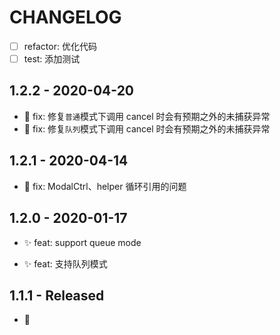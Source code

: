 # CHANGELOG

- [ ] refactor: 优化代码
- [ ] test: 添加测试

## 1.2.2 - 2020-04-20

- 🐛 fix: 修复`普通`模式下调用 cancel 时会有预期之外的未捕获异常
- 🐛 fix: 修复`队列`模式下调用 cancel 时会有预期之外的未捕获异常

## 1.2.1 - 2020-04-14

- 🐛 fix: ModalCtrl、helper 循环引用的问题

## 1.2.0 - 2020-01-17

- ✨ feat: support queue mode

- ✨ feat: 支持队列模式

## 1.1.1 - Released

- 🎉
